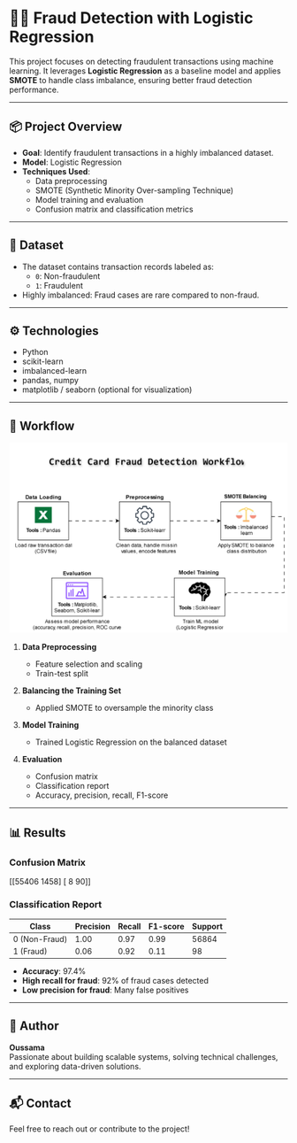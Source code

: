 # 🕵️‍♂️ Fraud Detection with Logistic Regression

This project focuses on detecting fraudulent transactions using machine learning. It leverages **Logistic Regression** as a baseline model and applies **SMOTE** to handle class imbalance, ensuring better fraud detection performance.

---

## 📦 Project Overview

- **Goal**: Identify fraudulent transactions in a highly imbalanced dataset.
- **Model**: Logistic Regression
- **Techniques Used**:
  - Data preprocessing
  - SMOTE (Synthetic Minority Over-sampling Technique)
  - Model training and evaluation
  - Confusion matrix and classification metrics

---

## 🧠 Dataset

- The dataset contains transaction records labeled as:
  - `0`: Non-fraudulent
  - `1`: Fraudulent
- Highly imbalanced: Fraud cases are rare compared to non-fraud.

---

## ⚙️ Technologies

- Python
- scikit-learn
- imbalanced-learn
- pandas, numpy
- matplotlib / seaborn (optional for visualization)

---

## 🚀 Workflow

![Workflow Diagram](assets/diagram-Workflow/Credit%20Card%20Fraud%20Detection%20Workflow.svg)

1. **Data Preprocessing**
   - Feature selection and scaling
   - Train-test split

2. **Balancing the Training Set**
   - Applied SMOTE to oversample the minority class

3. **Model Training**
   - Trained Logistic Regression on the balanced dataset

4. **Evaluation**
   - Confusion matrix
   - Classification report
   - Accuracy, precision, recall, F1-score


---

## 📊 Results

### Confusion Matrix

[[55406 1458] [ 8 90]]


### Classification Report

| Class | Precision | Recall | F1-score | Support |
|-------|-----------|--------|----------|---------|
| 0 (Non-Fraud) | 1.00 | 0.97 | 0.99 | 56864 |
| 1 (Fraud)     | 0.06 | 0.92 | 0.11 | 98 |

- **Accuracy**: 97.4%
- **High recall for fraud**: 92% of fraud cases detected
- **Low precision for fraud**: Many false positives

---

## 🧪 Author

**Oussama**  
Passionate about building scalable systems, solving technical challenges, and exploring data-driven solutions.

---

## 📬 Contact

Feel free to reach out or contribute to the project!

